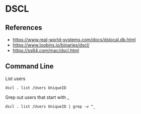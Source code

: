 # DSCL


## References
- https://www.real-world-systems.com/docs/dslocal.db.html
- https://www.loobins.io/binaries/dscl/
- https://ss64.com/mac/dscl.html

## Command Line

List users
```
dscl . list /Users UniqueID
```

Grep out users that start with _
```
dscl . list /Users UniqueID | grep -v ^_

```